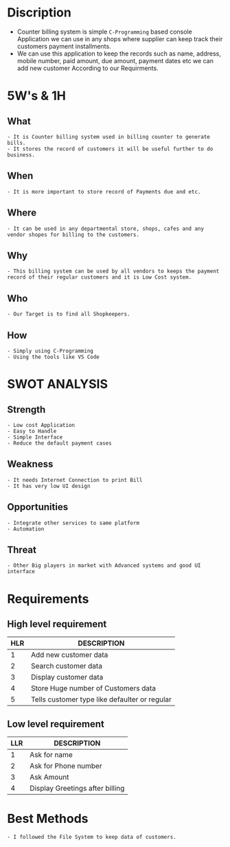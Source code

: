 # Discription
* Counter billing system is simple `C-Programming` based console Application we can use in any shops where supplier can keep track their customers payment installments.
* We can use this application to keep the records such as name, address, mobile number, paid amount, due amount, payment dates etc we can add new customer According to our Requirments.
# 5W's & 1H
## What 
    - It is Counter billing system used in billing counter to generate bills.
    - It stores the record of customers it will be useful further to do business.
## When
    - It is more important to store record of Payments due and etc.
## Where
    - It can be used in any departmental store, shops, cafes and any vendor shopes for billing to the customers.
## Why
    - This billing system can be used by all vendors to keeps the payment record of their regular customers and it is Low Cost system.
## Who
    - Our Target is to find all Shopkeepers.
## How
    - Simply using C-Programming
    - Using the tools like VS Code
# SWOT ANALYSIS
## Strength
    - Low cost Application
    - Easy to Handle
    - Simple Interface
    - Reduce the default payment cases
## Weakness
    - It needs Internet Connection to print Bill
    - It has very low UI design
## Opportunities
    - Integrate other services to same platform
    - Automation
## Threat
    - Other Big players in market with Advanced systems and good UI interface
# Requirements
## High level requirement
|HLR  | DESCRIPTION |
|-----|-------------|
| 1   | Add new customer data            |
| 2   | Search customer data           |
| 3   |  Display customer data            |
| 4   | Store Huge number of Customers data
| 5   |  Tells customer type like defaulter or regular |  
   
## Low level requirement
|LLR | DESCRIPTION |
|-----|-------------|
|1| Ask for name|
|2| Ask for Phone number|
|3|Ask Amount|
|4| Display Greetings after billing|
    
# Best Methods
    - I followed the File System to keep data of customers.









    
